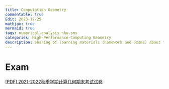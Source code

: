 ```yaml
---
title: Computation Geometry
commentable: true
Edit: 2023-12-25
mathjax: true
mermaid: true
tags: numerical-analysis nku-sms
categories: High-Performance-Computing Geometry
description: Sharing of learning materials (homework and exams) about **Computation Geometry** course given by [Pr.Xue](http://222.30.48.141/~yhxue/index.html) sms, Nankai University, in 2023 Spring semester.
---
```


# Exam

<p><a href="https://ssskz.github.io/materials/计算几何/计算几何2021-2022第二学期期末考试A卷.pdf" target="_blank">[PDF] 2021-2022秋季学期计算几何期末考试试卷</a></p>
